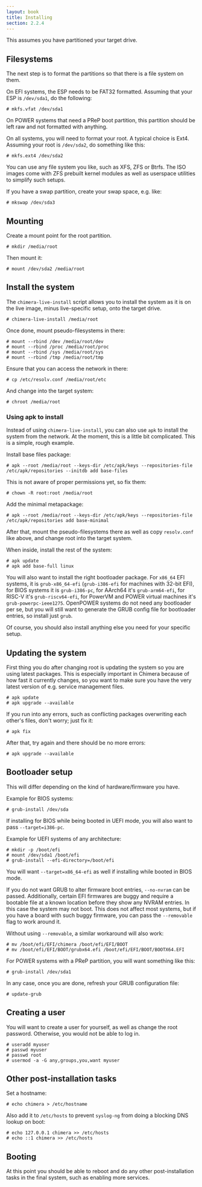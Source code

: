 ```yaml
---
layout: book
title: Installing
section: 2.2.4
---
```


This assumes you have partitioned your target drive.

## Filesystems

The next step is to format the partitions so that there is a file
system on them.

On EFI systems, the ESP needs to be FAT32 formatted. Assuming that
your ESP is `/dev/sda1`, do the following:

```
# mkfs.vfat /dev/sda1
```

On POWER systems that need a PReP boot partition, this partition
should be left raw and not formatted with anything.

On all systems, you will need to format your root. A typical choice
is Ext4. Assuming your root is `/dev/sda2`, do something like this:

```
# mkfs.ext4 /dev/sda2
```

You can use any file system you like, such as XFS, ZFS or Btrfs.
The ISO images come with ZFS prebuilt kernel modules as well as
userspace utilities to simplify such setups.

If you have a swap partition, create your swap space, e.g. like:

```
# mkswap /dev/sda3
```

## Mounting

Create a mount point for the root partition.

```
# mkdir /media/root
```

Then mount it:

```
# mount /dev/sda2 /media/root
```

## Install the system

The `chimera-live-install` script allows you to install the
system as it is on the live image, minus live-specific setup,
onto the target drive.

```
# chimera-live-install /media/root
```

Once done, mount pseudo-filesystems in there:

```
# mount --rbind /dev /media/root/dev
# mount --rbind /proc /media/root/proc
# mount --rbind /sys /media/root/sys
# mount --rbind /tmp /media/root/tmp
```

Ensure that you can access the network in there:

```
# cp /etc/resolv.conf /media/root/etc
```

And change into the target system:

```
# chroot /media/root
```

### Using apk to install

Instead of using `chimera-live-install`, you can also use `apk`
to install the system from the network. At the moment, this is a
little bit complicated. This is a simple, rough example.

Install base files package:

```
# apk --root /media/root --keys-dir /etc/apk/keys --repositories-file /etc/apk/repositories --initdb add base-files
```

This is not aware of proper permissions yet, so fix them:

```
# chown -R root:root /media/root
```

Add the minimal metapackage:

```
# apk --root /media/root --keys-dir /etc/apk/keys --repositories-file /etc/apk/repositories add base-minimal
```

After that, mount the pseudo-filesystems there as well as copy
`resolv.conf` like above, and change root into the target system.

When inside, install the rest of the system:

```
# apk update
# apk add base-full linux
```

You will also want to install the right bootloader package. For
`x86_64` EFI systems, it is `grub-x86_64-efi` (`grub-i386-efi`
for machines with 32-bit EFI), for BIOS systems it is `grub-i386-pc`,
for AArch64 it's `grub-arm64-efi`, for RISC-V it's `grub-riscv64-efi`,
for PowerVM and POWER virtual machines it's `grub-powerpc-ieee1275`.
OpenPOWER systems do not need any bootloader per se, but you will
still want to generate the GRUB config file for bootloader entries,
so install just `grub`.

Of course, you should also install anything else you need for your
specific setup.

## Updating the system

First thing you do after changing root is updating the system so you
are using latest packages. This is especially important in Chimera
because of how fast it currently changes, so you want to make sure
you have the very latest version of e.g. service management files.

```
# apk update
# apk upgrade --available
```

If you run into any errors, such as conflicting packages overwriting
each other's files, don't worry; just fix it:

```
# apk fix
```

After that, try again and there should be no more errors:

```
# apk upgrade --available
```

## Bootloader setup

This will differ depending on the kind of hardware/firmware you have.

Example for BIOS systems:

```
# grub-install /dev/sda
```

If installing for BIOS while being booted in UEFI mode, you will also
want to pass `--target=i386-pc`.

Example for UEFI systems of any architecture:

```
# mkdir -p /boot/efi
# mount /dev/sda1 /boot/efi
# grub-install --efi-directory=/boot/efi
```

You will want `--target=x86_64-efi` as well if installing while booted
in BIOS mode.

If you do not want GRUB to alter firmware boot entries, `--no-nvram` can be
passed. Additionally, certain EFI firmwares are buggy and require a bootable
file at a known location before they show any NVRAM entries. In this case
the system may not boot. This does not affect most systems, but if you have
a board with such buggy firmware, you can pass the `--removable` flag to
work around it.

Without using `--removable`, a similar workaround will also work:

```
# mv /boot/efi/EFI/chimera /boot/efi/EFI/BOOT
# mv /boot/efi/EFI/BOOT/grubx64.efi /boot/efi/EFI/BOOT/BOOTX64.EFI
```

For POWER systems with a PReP partition, you will want something like this:

```
# grub-install /dev/sda1
```

In any case, once you are done, refresh your GRUB configuration file:

```
# update-grub
```

## Creating a user

You will want to create a user for yourself, as well as change the root
password. Otherwise, you would not be able to log in.

```
# useradd myuser
# passwd myuser
# passwd root
# usermod -a -G any,groups,you,want myuser
```

## Other post-installation tasks

Set a hostname:

```
# echo chimera > /etc/hostname
```

Also add it to `/etc/hosts` to prevent `syslog-ng` from doing a blocking
DNS lookup on boot:

```
# echo 127.0.0.1 chimera >> /etc/hosts
# echo ::1 chimera >> /etc/hosts
```

## Booting

At this point you should be able to reboot and do any other post-installation
tasks in the final system, such as enabling more services.
